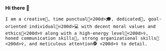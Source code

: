 ### Hi there 👋

<samp>
I am a creative🎡, time punctual👩<200d>🎓, dedicated🎯, goal-oriented individual👩<200d>💻 with decent moral values and ethics🙇<200d>♀️ along with a high-energy level🤹<200d>♀️, honed communication skills👐, strong organizational skills👮<200d>♀️, and meticulous attention🕵️ <200d>♀️ to detail.
</samp>
